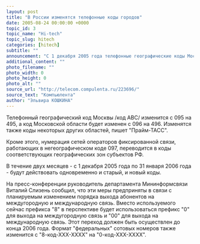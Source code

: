 ```yaml
---
layout: post
title: "В России изменятся телефонные коды городов"
date: 2005-08-24 00:00:00 +0000
topic_id: 3
topic_name: "Hi-tech"
topic_slug: hitech
categories: [hitech]
subtitle: ""
announcement: "С 1 декабря 2005 года телефонные географические коды Москвы и еще восемнадцати российских регионов будут изменены. Это предусматривает приказ Мининформсвязи от 3 августа 2005 года N 95 \"Об изменении закрепления кодов географически определяемых зон нумерации и кодов географически неопределяемых зон нумерации\"."
additional_content: ""
photo_filename: ""
photo_width: 0
photo_height: 0
photo_alt: ""
source_url: "http://telecom.compulenta.ru/223696/"
source_text: "Компьюлента"
author: "Эльвира КОШКИНА"
---
```

Телефонный географический код Москвы /код АВС/ изменится с 095 на 495, а код Московской области будет изменен с 096 на 496. Изменятся также коды некоторых других областей, пишет "Прайм-ТАСС".

Кроме этого, нумерация сетей операторов фиксированной связи, работающих в негеографическом коде 097, переводится в коды соответствующих географических зон субъектов РФ.

В течение двух месяцев - с 1 декабря 2005 года по 31 января 2006 года - будут действовать одновременно и старый, и новый коды.

На пресс-конференции руководитель департамента Мининформсвязи Виталий Слизень сообщил, что эти меры предприняты в связи с планируемым изменением порядка выхода абонентов на междугородную и международную связь. Вместо используемого сейчас префикса "8" в перспективе будет использоваться префикс "0" для выхода на междугородную связь и "00" для выхода на международную связь. Этот переход должен быть осуществлен до конца 2006 года. Формат "федеральных" сотовых номеров также изменится с "8-код-ХХХ-ХХХХ" на "0-код-ХХХ-ХХХХ".
